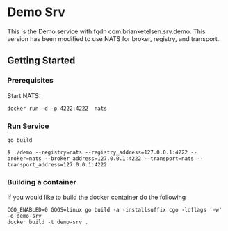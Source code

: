 # Demo Srv

This is the Demo service with fqdn com.brianketelsen.srv.demo.  This version has been modified to use NATS for broker, registry, and transport.

## Getting Started

### Prerequisites

Start NATS:
```
docker run -d -p 4222:4222  nats
``` 

### Run Service

```
go build
```

```
$ ./demo --registry=nats --registry_address=127.0.0.1:4222 --broker=nats --broker_address=127.0.0.1:4222 --transport=nats --transport_address=127.0.0.1:4222
```

### Building a container

If you would like to build the docker container do the following
```
CGO_ENABLED=0 GOOS=linux go build -a -installsuffix cgo -ldflags '-w' -o demo-srv 
docker build -t demo-srv .

```